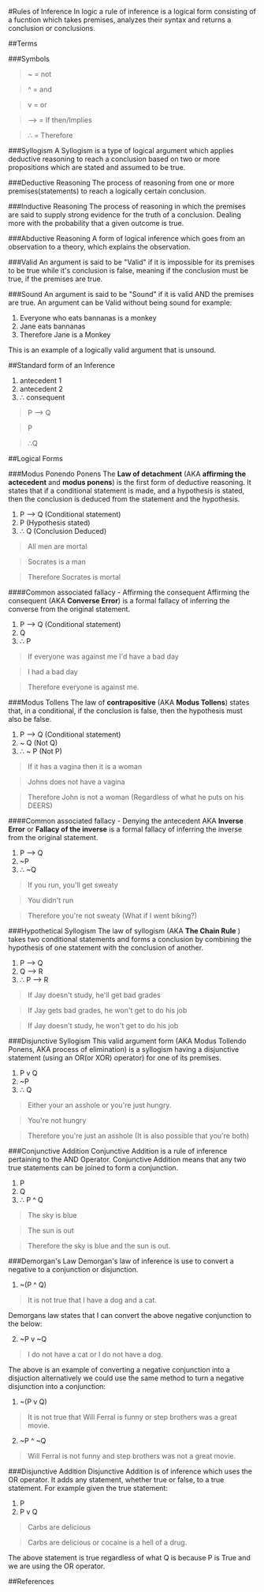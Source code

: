 #Rules of Inference
In logic a rule of inference is a logical form consisting of a fucntion which takes premises, analyzes their syntax and returns a conclusion or conclusions. 


##Terms

###Symbols
> ~ = not

> ^ = and

> v = or

> --> = If then/Implies

> ∴ = Therefore

###Syllogism
A Syllogism is a type of logical argument which applies deductive reasoning to reach a conclusion based on two or more propositions which are stated and assumed to be true.

###Deductive Reasoning
The process of reasoning from one or more premises(statements) to reach a logically certain conclusion.

###Inductive Reasoning
The process of reasoning in which the premises are said to supply strong evidence for the truth of a conclusion. Dealing more with the probability that a given outcome is true.

###Abductive Reasoning
A form of logical inference which goes from an observation to a theory, which explains the observation.


###Valid
An argument is said to be "Valid" if it is impossible for its premises to be true while it's conclusion is false, meaning if the conclusion must be true, if the premises are true.

###Sound
An argument is said to be "Sound" if it is valid AND the premises are true. An argument can be Valid without being sound for example:

1. Everyone who eats bannanas is a monkey
2. Jane eats bannanas
3. Therefore Jane is a Monkey

This is an example of a logically valid argument that is unsound.






##Standard form of an Inference
1. antecedent 1 
2. antecedent 2 
3. ∴ consequent

> P --> Q

> P

>  ∴Q


##Logical Forms

###Modus Ponendo Ponens
The **Law of detachment** (AKA **affirming the actecedent** and **modus ponens**) is the first form of deductive reasoning. It states that if a conditional statement is made, and a hypothesis is stated, then the conclusion is deduced from the statement and the hypothesis.

1. P --> Q (Conditional statement)
2. P (Hypothesis stated)
3. ∴ Q (Conclusion Deduced)

> All men are mortal

> Socrates is a man

> Therefore Socrates is mortal

####Common associated fallacy - Affirming the consequent 
Affirming the consequent (AKA **Converse Error**) is a formal fallacy of inferring the converse from the original statement.

1. P --> Q (Conditional statement)
2. Q 
3.  ∴ P

> If everyone was against me I'd have a bad day 

> I had a bad day 

> Therefore everyone is against me. 




###Modus Tollens
The law of **contrapositive** (AKA **Modus Tollens**) states that, in a conditional, if the conclusion is false, then the hypothesis must also be false.

1. P --> Q (Conditional statement) 
2. ~ Q (Not Q) 
3. ∴ ~ P (Not P)

> If it has a vagina then it is a woman

> Johns does not have a vagina

>  Therefore John is not a woman (Regardless of what he puts on his DEERS)

####Common associated fallacy - Denying the antecedent
AKA **Inverse Error** or **Fallacy of the inverse** is a formal fallacy of inferring the inverse from the original statement.

1. P --> Q
2. ~P 
3. ∴ ~Q

> If you run, you'll get sweaty 

> You didn't run

> Therefore you're not sweaty (What if I went biking?)



###Hypothetical Syllogism
The law of syllogism (AKA **The Chain Rule** ) takes two conditional statements and forms a conclusion by combining the hypothesis of one statement with the conclusion of another.

1. P --> Q
2. Q --> R
3. ∴ P --> R

>  If Jay doesn't study, he'll get bad grades

>  If Jay gets bad grades, he won't get to do his job

>  If Jay doesn't study, he won't get to do his job

###Disjunctive Syllogism
This valid argument form (AKA Modus Tollendo Ponens, AKA process of elimination) is a syllogism having a disjunctive statement (using an OR(or XOR) operator) for one of its premises.

1. P v Q
2. ~P
3. ∴ Q

> Either your an asshole or you're just hungry.

> You're not hungry

> Therefore you're just an asshole (It is also possible that you're both)


###Conjunctive Addition
Conjunctive Addition is a rule of inference pertaining to the AND Operator. Conjunctive Addition means that any two true statements can be joined to form a conjunction. 

1. P
2. Q
3. ∴ P ^ Q

> The sky is blue

> The sun is out

> Therefore the sky is blue and the sun is out. 


###Demorgan's Law
Demorgan's law of inference is use to convert a negative to a conjunction or disjunction.

1. ~(P ^ Q)

> It is not true that I have a dog and a cat.

Demorgans law states that I can convert the above negative conjunction to the below:

2. ~P v ~Q

> I do not have a cat or I do not have a dog.

The above is an example of converting a negative conjunction into a disjuction alternatively we could use the same method to turn  a negative disjunction into a conjunction:

1. ~(P v Q)

> It is not true that Will Ferral is funny or step brothers was a great movie.

2. ~P ^ ~Q

> Will Ferral is not funny and step brothers was not a great movie.


###Disjunctive Addition
Disjunctive Addition is of inference which uses the OR operator. It adds any statement, whether true or false, to a true statement.
For example given the true statement:

1. P
2. P v Q

> Carbs are delicious

> Carbs are delicious or cocaine is a hell of a drug.

The above statement is true regardless of what Q is because P is True and we are using the OR operator.



##References
